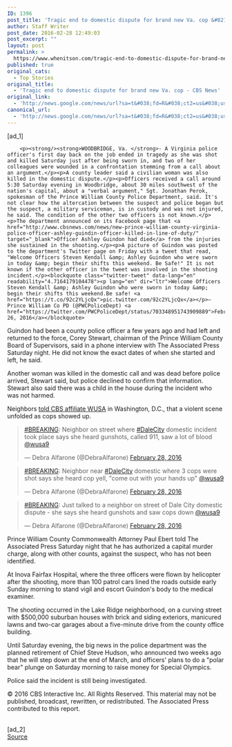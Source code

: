 ```yaml
---
ID: 1396
post_title: 'Tragic end to domestic dispute for brand new Va. cop &#8211; CBS News'
author: Staff Writer
post_date: 2016-02-28 12:49:03
post_excerpt: ""
layout: post
permalink: >
  https://www.whenitson.com/tragic-end-to-domestic-dispute-for-brand-new-va-cop-cbs-news/
published: true
original_cats:
  - Top Stories
original_title:
  - 'Tragic end to domestic dispute for brand new Va. cop - CBS News'
original_link:
  - 'http://news.google.com/news/url?sa=t&#038;fd=R&#038;ct2=us&#038;usg=AFQjCNFtAKrws_TK4mcceOyEea198diJKg&#038;clid=c3a7d30bb8a4878e06b80cf16b898331&#038;cid=52779054144019&#038;ei=v-zSVtihB4OHhQHuo52ICQ&#038;url=http://www.cbsnews.com/news/domestic-dispute-virginia-cop-ashley-guindon-shot-killed/'
canonical_url:
  - 'http://news.google.com/news/url?sa=t&#038;fd=R&#038;ct2=us&#038;usg=AFQjCNFtAKrws_TK4mcceOyEea198diJKg&#038;clid=c3a7d30bb8a4878e06b80cf16b898331&#038;cid=52779054144019&#038;ei=v-zSVtihB4OHhQHuo52ICQ&#038;url=http://www.cbsnews.com/news/domestic-dispute-virginia-cop-ashley-guindon-shot-killed/'
---
```

 [ad_1]
<br><div itemprop="articleBody" id="article-entry" readability="133.28186072117">

        
        <p><strong/><strong>WOODBRIDGE, Va. </strong>- A Virginia police officer's first day back on the job ended in tragedy as she was shot and killed Saturday just after being sworn in, and two of her colleagues were wounded in a confrontation stemming from a call about an argument.</p><p>A county leader said a civilian woman was also killed in the domestic dispute.</p><p>Officers received a call around 5:30 Saturday evening in Woodbridge, about 30 miles southwest of the nation's capital, about a "verbal argument," Sgt. Jonathan Perok, spokesman of the Prince William County Police Department, said. It's not clear how the altercation between the suspect and police began but the suspect, a military serviceman, is in custody and was not injured, he said. The condition of the other two officers is not known.</p><p>The department announced on its Facebook page that <a href="http://www.cbsnews.com/news/new-prince-william-county-virginia-police-officer-ashley-guindin-officer-killed-in-line-of-duty/" target="_blank">Officer Ashley Guindon had died</a> from the injuries she sustained in the shooting.</p><p>A picture of Guindon was posted to the department's Twitter page on Friday with a tweet that read, "Welcome Officers Steven Kendall &amp; Ashley Guindon who were sworn in today &amp; begin their shifts this weekend. Be Safe!" It is not known if the other officer in the tweet was involved in the shooting incident.</p><blockquote class="twitter-tweet" data-lang="en" readability="4.7164179104478"><p lang="en" dir="ltr">Welcome Officers Steven Kendall &amp; Ashley Guindon who were sworn in today &amp; begin their shifts this weekend.Be safe! <a href="https://t.co/92c2YLjcQx">pic.twitter.com/92c2YLjcQx</a></p>— Prince William Co PD (@PWCPoliceDept) <a href="https://twitter.com/PWCPoliceDept/status/703348951743909889">February 26, 2016</a></blockquote>
<p>Guindon had been a county police officer a few years ago and had left and returned to the force, Corey Stewart, chairman of the Prince William County Board of Supervisors, said in a phone interview with The Associated Press Saturday night. He did not know the exact dates of when she started and left, he said.</p><p>Another woman was killed in the domestic call and was dead before police arrived, Stewart said, but police declined to confirm that information. Stewart also said there was a child in the house during the incident who was not harmed.</p><p>Neighbors <a href="http://www.wusa9.com/news/local/virginia/domestic-related-shooting-in-va/58218307" target="_blank">told CBS affiliate WUSA</a> in Washington, D.C., that a violent scene unfolded as cops showed up.</p><blockquote class="twitter-tweet" data-lang="en" readability="6.2736842105263"><p lang="en" dir="ltr"><a href="https://twitter.com/hashtag/BREAKING?src=hash">#BREAKING</a>: Neighbor on street where <a href="https://twitter.com/hashtag/DaleCity?src=hash">#DaleCity</a> domestic incident took place says she heard gunshots, called 911, saw a lot of blood <a href="https://twitter.com/wusa9">@wusa9</a></p>— Debra Alfarone (@DebraAlfarone) <a href="https://twitter.com/DebraAlfarone/status/703744784574386177">February 28, 2016</a></blockquote>
<blockquote class="twitter-tweet" data-lang="en" readability="5.414364640884"><p lang="en" dir="ltr"><a href="https://twitter.com/hashtag/BREAKING?src=hash">#BREAKING</a>: Neighbor near <a href="https://twitter.com/hashtag/DaleCity?src=hash">#DaleCity</a> domestic where 3 cops were shot says she heard cop yell, "come out with your hands up" <a href="https://twitter.com/wusa9">@wusa9</a></p>— Debra Alfarone (@DebraAlfarone) <a href="https://twitter.com/DebraAlfarone/status/703744558560059392">February 28, 2016</a></blockquote>
<blockquote class="twitter-tweet" data-lang="en" readability="4.9565217391304"><p lang="en" dir="ltr"><a href="https://twitter.com/hashtag/BREAKING?src=hash">#BREAKING</a>: Just talked to a neighbor on street of Dale City domestic dispute - she says she heard gunshots and saw cops down <a href="https://twitter.com/wusa9">@wusa9</a></p>— Debra Alfarone (@DebraAlfarone) <a href="https://twitter.com/DebraAlfarone/status/703744266808516609">February 28, 2016</a></blockquote>
<p>Prince William County Commonwealth Attorney Paul Ebert told The Associated Press Saturday night that he has authorized a capital murder charge, along with other counts, against the suspect, who has not been identified.</p><p>At Inova Fairfax Hospital, where the three officers were flown by helicopter after the shooting, more than 100 patrol cars lined the roads outside early Sunday morning to stand vigil and escort Guindon's body to the medical examiner.</p><p>The shooting occurred in the Lake Ridge neighborhood, on a curving street with $500,000 suburban houses with brick and siding exteriors, manicured lawns and two-car garages about a five-minute drive from the county office building.</p><p>Until Saturday evening, the big news in the police department was the planned retirement of Chief Steve Hudson, who announced two weeks ago that he will step down at the end of March, and officers' plans to do a "polar bear" plunge on Saturday morning to raise money for Special Olympics.</p><p>Police said the incident is still being investigated.</p>
    </div><p>
                                        © 2016 CBS Interactive Inc. All Rights Reserved. This material may not be published, broadcast, rewritten, or redistributed. The Associated Press contributed to this report.
                    </p>
<br>[ad_2]
<br><a href="http://news.google.com/news/url?sa=t&#038;fd=R&#038;ct2=us&#038;usg=AFQjCNFtAKrws_TK4mcceOyEea198diJKg&#038;clid=c3a7d30bb8a4878e06b80cf16b898331&#038;cid=52779054144019&#038;ei=v-zSVtihB4OHhQHuo52ICQ&#038;url=http://www.cbsnews.com/news/domestic-dispute-virginia-cop-ashley-guindon-shot-killed/">Source </a>